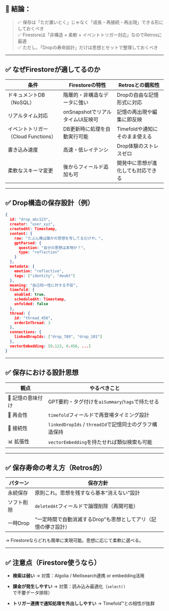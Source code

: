 ## 🎯 結論：

> ✅ 保存は「ただ置いとく」じゃなく「成長・再接続・再出現」できる形にしておくべき  
> ✅ Firestoreは「非構造 × 柔軟 × イベントトリガー対応」なのでRetrosに最適  
> ✅ ただし、「Dropの寿命設計」だけは思想とセットで整理しておくべき

---

## ✅ なぜFirestoreが適してるのか

|条件|Firestoreの特性|Retrosとの親和性|
|---|---|---|
|ドキュメントDB（NoSQL）|階層的・非構造なデータに強い|Dropの自由な記憶形式に対応|
|リアルタイム対応|onSnapshotでリアルタイムUI反映可|記憶の再出現や編集に即反映|
|イベントトリガー（Cloud Functions）|DB更新時に処理を自動実行可能|Timefoldや通知にそのまま使える|
|書き込み速度|高速・低レイテンシ|Drop体験のストレスゼロ|
|柔軟なスキーマ変更|後からフィールド追加も可|開発中に思想が進化しても対応できる|

---

## ✅ Drop構造の保存設計（例）


```json
{
  id: "drop_abc123",
  creator: "user_xyz",
  createdAt: Timestamp,
  content: {
    raw: "たぶん俺は誰かの思想を写してるだけや。",
    gptParsed: {
      question: "自分の思想は本物か？",
      type: "reflection"
    }
  },
  metadata: {
    emotion: "reflective",
    tags: ["identity", "doubt"]
  },
  meaning: "自己同一性に対する不安",
  timefold: {
    enabled: true,
    scheduledAt: Timestamp,
    unfolded: false
  },
  thread: {
    id: "thread_456",
    orderInThread: 3
  },
  connections: {
    linkedDropIds: ["drop_789", "drop_101"]
  },
  vectorEmbedding: [0.123, 0.456, ...]
}

```

---

## ✅ 保存における設計思想

|観点|やるべきこと|
|---|---|
|🧠 記憶の意味付け|GPT要約・タグ付けを`aiSummary`/`tags`で持たせる|
|🔁 再会性|`timefold`フィールドで再登場タイミング設計|
|🔗 接続性|`linkedDropIds` / `threadId`で記憶同士のグラフ構造保持|
|📊 拡張性|`vectorEmbedding`を持たせれば類似検索も可能|

---

## ✅ 保存寿命の考え方（Retros的）

|パターン|保存方針|
|---|---|
|永続保存|原則これ。思想を残すなら基本“消えない”設計|
|ソフト削除|`deletedAt`フィールドで論理削除（再開可能）|
|一時Drop|“一定時間で自動消滅するDrop”も思想としてアリ（記憶の儚さ設計）|

→ Firestoreならどれも簡単に実現可能。思想に応じて柔軟に選べる。

---

## ✅ 注意点（Firestore使うなら）

- **検索は弱い** → 対策：Algolia / Meilisearch連携 or embedding活用
    
- **課金が発生しやすい** → 対策：読み込み最適化（`select()`で不要データ排除）
    
- **トリガー連携で通知処理を外出ししやすい** → Timefold™との相性が抜群